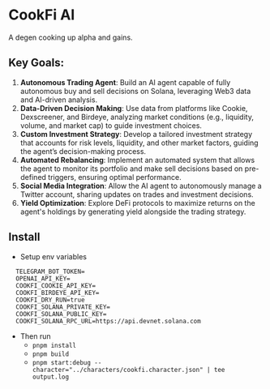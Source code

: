 # CookFi AI

A degen cooking up alpha and gains.

## Key Goals:

1. **Autonomous Trading Agent**: Build an AI agent capable of fully autonomous buy and sell decisions on Solana, leveraging Web3 data and AI-driven analysis.
2. **Data-Driven Decision Making**: Use data from platforms like Cookie, Dexscreener, and Birdeye, analyzing market conditions (e.g., liquidity, volume, and market cap) to guide investment choices.
3. **Custom Investment Strategy**: Develop a tailored investment strategy that accounts for risk levels, liquidity, and other market factors, guiding the agent’s decision-making process.
4. **Automated Rebalancing**: Implement an automated system that allows the agent to monitor its portfolio and make sell decisions based on pre-defined triggers, ensuring optimal performance.
5. **Social Media Integration**: Allow the AI agent to autonomously manage a Twitter account, sharing updates on trades and investment decisions.
6. **Yield Optimization**: Explore DeFi protocols to maximize returns on the agent's holdings by generating yield alongside the trading strategy.

## Install 

- Setup env variables
```
  TELEGRAM_BOT_TOKEN=
  OPENAI_API_KEY=
  COOKFI_COOKIE_API_KEY=
  COOKFI_BIRDEYE_API_KEY=
  COOKFI_DRY_RUN=true
  COOKFI_SOLANA_PRIVATE_KEY=
  COOKFI_SOLANA_PUBLIC_KEY=
  COOKFI_SOLANA_RPC_URL=https://api.devnet.solana.com
```
- Then run
  - `pnpm install`
  - `pnpm build`
  - `pnpm start:debug --character="../characters/cookfi.character.json" | tee output.log`
